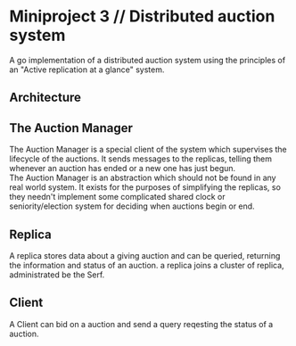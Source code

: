# Miniproject 3 // Distributed auction system
A go implementation of a distributed auction system using the principles of an "Active replication at a glance" system.

## Architecture

## The Auction Manager
The Auction Manager is a special client of the system which supervises the lifecycle of the auctions. It sends messages to the replicas, telling them whenever an auction has ended or a new one has just begun.  
The Auction Manager is an abstraction which should not be found in any real world system. It exists for the purposes of simplifying the replicas, so they needn't implement some complicated shared clock or seniority/election system for deciding when auctions begin or end.

## Replica
A replica stores data about a giving auction and can be queried, returning the information and status of an auction.
a replica joins a cluster of replica, administrated be the Serf.

## Client 
A Client can bid on a auction and send a query reqesting the status of a auction. 